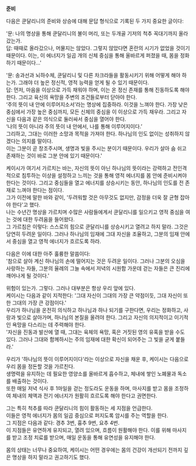 **준비**

다음은 쿤달리니의 준비와 상승에 대해 문답 형식으로 기록된 두 가지 중요한 글이다:

'문: 나의 명상을 통해 쿤달리니의 불이 머리, 또는 두개골 기저의 척추 꼭대기까지 올라갔는가.  
답: 때때로 올라갔으나, 머물지는 않았다. 그렇지 않았다면 혼란의 시기가 없었을 것이기 때문이다. 이는, 이 에너지가 일곱 개의 신체 중심을 통해 올바르게 퍼졌을 때, 몸을 정화하기 때문이다…'

'문: 송과선과 뇌하수체, 쿤달리니 및 다른 차크라들을 활동시키기 위해 어떻게 해야 하는가. 그래야 더 높은 정신적, 영적 능력을 얻게 될 수 있기 때문이다.  
답: 먼저, 마음을 이상으로 가득 채워야 하며, 이는 온 정신 존재를 통해 진동하도록 해야 한다. 그리고 육신의 욕망을 주변의 조건들로부터 닫아야 한다.  
‘주의 뜻이 내 안에 이루어지소서’라는 명상에 집중하라. 이것을 느껴야 한다. 가장 낮은 중심에서 가장 높은 중심까지, 모든 신체의 중심을 이 이상으로 가득 채우라. 그리고 자신을 다음과 같은 의식으로 둘러싸서 중심을 열어야 한다.  
‘나의 뜻이 아니라 주의 뜻이 내 안에서, 나를 통해 이루어지이다.’  
그리하고, 그대는 이러한 소망과 목적을 가져야 한다. 하나님의 인도 없이는 성취하지 않겠다는 의지를 말이다.  
이는 그분이 곧 창조주시며, 생명과 빛을 주시는 분이기 때문이다. 우리가 살아 숨 쉬고 존재하는 것이 바로 그분 안에 있기 때문이다.'

케이시가 여기서 가르치는 바는, 자신의 뜻이 아닌 하나님의 뜻이라는 강력하고 전인격적으로 침투하는 이상을 설정하고 느끼는 것을 통해 영적 에너지를 몸 안에 준비시켜야 한다는 것이다. 그리고 중심들을 열고 에너지를 상승시키는 동안, 하나님의 인도를 전 존재로 느껴야 한다는 점이다.  
그가 이전에 말한 바와 같이, '두려워할 것은 아무것도 없지만, 감정을 더욱 잘 균형 잡아야 한다'고 했다.  
나는 수년간 명상을 가르치며 수많은 사람들에게서 쿤달리니를 일으키고 영적 중심을 여는 것에 대한 두려움을 들어왔다.  
그 가르침은 이렇다: 스스로의 힘으로 쿤달리니를 상승시키고 열려고 하지 말라. 그것은 당연히 두려운 일이다. 그러나 하나님의 임재에 그대 자신을 조율하고, 그분의 임재 안에서 중심을 열고 영적 에너지가 흐르도록 하라.

다음은 이에 대한 아주 훌륭한 말씀이다:  
'참으로 살아 계신 하나님의 손에 떨어지는 것은 두려운 일이다. 그러나 그분의 오심을 사랑하는 자들, 그분의 율례의 그늘 속에서 저녁의 시원함 가운데 걷는 자들은 큰 진리에 깨어나게 될 것이다.'

위험이 있는가. 그렇다. 그러나 대부분은 항상 우리 앞에 있다.  
케이시는 다음과 같이 지적한다: '그대 자신이 그대의 가장 큰 약점이듯, 그대 자신이 또한 그대의 가장 큰 강점이다.'  
우리가 하나님을 온전히 의식하고 하나님과 하나 되기를 구한다면, 우리는 정화하고, 사랑과 빛으로 살아가며, 하나님의 본질을 올려야 한다. 그리고 자신의 의지적이고 이기적인 욕망을 다스리는 데 주력해야 한다.  
'자신을 진동과 발산에 열 때, 그대는 육체의 욕망, 혹은 거짓된 영의 유혹을 받을 수도 있다. 그러나 그대와 함께하시는 주의 임재에 대한 확신이 되어주는 그 빛을 굳게 붙들라.'

우리가 '하나님의 뜻이 이루어지이다'라는 이상으로 자신을 채운 후, 케이시는 다음으로 우리 몸을 정돈할 것을 가르친다.  
생명력을 유지하는 데 필요한 영양소를 올바르게 흡수하고, 체내에 쌓인 노폐물과 독소를 배출하는 것이다.  
또한 매일 저녁 식사 후 1마일을 걷는 정도라도 운동을 하며, 마사지를 받고 몸을 조정하여 체내의 체액과 전기 에너지가 원활히 흐르도록 해야 한다고 권면한다.  

그는 특히 척추를 따라 쿤달리니의 힘이 활동하는 세 지점을 언급한다.  
이들은 영적 에너지가 몸의 일곱 중심으로 퍼지도록 암시를 주는 역할을 한다.  
그 지점은 다음과 같다: 경추 3번, 흉추 9번, 요추 4번.  
이 지점들은 유연하게 유지되고, 열려 있으며, 흐름이 원활해야 한다. 이를 위해 마사지를 받고 조정 치료를 받으며, 매일 운동을 통해 유연성을 유지해야 한다.

몸의 상태는 너무나 중요하여, 케이시는 어떤 경우에는 몸의 건강이 개선되기 전까지 깊은 명상을 하지 말라고 권고하기도 했다.